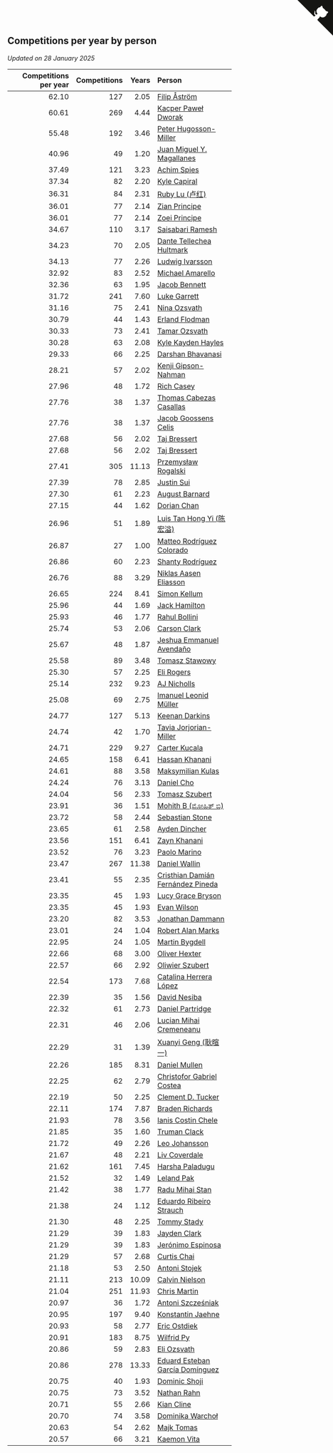 ## Competitions per year by person

*Updated on 28 January 2025*

| Competitions per year | Competitions | Years | Person |
| ---: | ---: | ---: | :--- |
| 62.10 | 127 | 2.05 | [Filip Åström](https://www.worldcubeassociation.org/persons/2023ASTR01) |
| 60.61 | 269 | 4.44 | [Kacper Paweł Dworak](https://www.worldcubeassociation.org/persons/2020DWOR01) |
| 55.48 | 192 | 3.46 | [Peter Hugosson-Miller](https://www.worldcubeassociation.org/persons/2021HUGO01) |
| 40.96 | 49 | 1.20 | [Juan Miguel Y. Magallanes](https://www.worldcubeassociation.org/persons/2023MAGA09) |
| 37.49 | 121 | 3.23 | [Achim Spies](https://www.worldcubeassociation.org/persons/2021SPIE01) |
| 37.34 | 82 | 2.20 | [Kyle Capiral](https://www.worldcubeassociation.org/persons/2022CAPI02) |
| 36.31 | 84 | 2.31 | [Ruby Lu (卢红)](https://www.worldcubeassociation.org/persons/2022LURU01) |
| 36.01 | 77 | 2.14 | [Zian Principe](https://www.worldcubeassociation.org/persons/2022PRIN08) |
| 36.01 | 77 | 2.14 | [Zoei Principe](https://www.worldcubeassociation.org/persons/2022PRIN09) |
| 34.67 | 110 | 3.17 | [Saisabari Ramesh](https://www.worldcubeassociation.org/persons/2021RAME01) |
| 34.23 | 70 | 2.05 | [Dante Tellechea Hultmark](https://www.worldcubeassociation.org/persons/2023HULT01) |
| 34.13 | 77 | 2.26 | [Ludwig Ivarsson](https://www.worldcubeassociation.org/persons/2022IVAR01) |
| 32.92 | 83 | 2.52 | [Michael Amarello](https://www.worldcubeassociation.org/persons/2022AMAR09) |
| 32.36 | 63 | 1.95 | [Jacob Bennett](https://www.worldcubeassociation.org/persons/2023BENN04) |
| 31.72 | 241 | 7.60 | [Luke Garrett](https://www.worldcubeassociation.org/persons/2017GARR05) |
| 31.16 | 75 | 2.41 | [Nina Ozsvath](https://www.worldcubeassociation.org/persons/2022OZSV03) |
| 30.79 | 44 | 1.43 | [Erland Flodman](https://www.worldcubeassociation.org/persons/2023FLOD01) |
| 30.33 | 73 | 2.41 | [Tamar Ozsvath](https://www.worldcubeassociation.org/persons/2022OZSV04) |
| 30.28 | 63 | 2.08 | [Kyle Kayden Hayles](https://www.worldcubeassociation.org/persons/2022HAYL02) |
| 29.33 | 66 | 2.25 | [Darshan Bhavanasi](https://www.worldcubeassociation.org/persons/2022BHAV01) |
| 28.21 | 57 | 2.02 | [Kenji Gipson-Nahman](https://www.worldcubeassociation.org/persons/2023GIPS01) |
| 27.96 | 48 | 1.72 | [Rich Casey](https://www.worldcubeassociation.org/persons/2023CASE06) |
| 27.76 | 38 | 1.37 | [Thomas Cabezas Casallas](https://www.worldcubeassociation.org/persons/2023CASA08) |
| 27.76 | 38 | 1.37 | [Jacob Goossens Celis](https://www.worldcubeassociation.org/persons/2023CELI06) |
| 27.68 | 56 | 2.02 | [Taj Bressert](https://www.worldcubeassociation.org/persons/2023BRES01) |
| 27.68 | 56 | 2.02 | [Taj Bressert](https://www.worldcubeassociation.org/persons/2023BRES01) |
| 27.41 | 305 | 11.13 | [Przemysław Rogalski](https://www.worldcubeassociation.org/persons/2013ROGA02) |
| 27.39 | 78 | 2.85 | [Justin Sui](https://www.worldcubeassociation.org/persons/2022SUIJ01) |
| 27.30 | 61 | 2.23 | [August Barnard](https://www.worldcubeassociation.org/persons/2022BARN21) |
| 27.15 | 44 | 1.62 | [Dorian Chan](https://www.worldcubeassociation.org/persons/2023DORI01) |
| 26.96 | 51 | 1.89 | [Luis Tan Hong Yi (陈宏溢)](https://www.worldcubeassociation.org/persons/2023YILU01) |
| 26.87 | 27 | 1.00 | [Matteo Rodríguez Colorado](https://www.worldcubeassociation.org/persons/2024COLO04) |
| 26.86 | 60 | 2.23 | [Shanty Rodríguez](https://www.worldcubeassociation.org/persons/2022CUBI01) |
| 26.76 | 88 | 3.29 | [Niklas Aasen Eliasson](https://www.worldcubeassociation.org/persons/2021ELIA01) |
| 26.65 | 224 | 8.41 | [Simon Kellum](https://www.worldcubeassociation.org/persons/2016KELL12) |
| 25.96 | 44 | 1.69 | [Jack Hamilton](https://www.worldcubeassociation.org/persons/2023HAMI08) |
| 25.93 | 46 | 1.77 | [Rahul Bollini](https://www.worldcubeassociation.org/persons/2023BOLL01) |
| 25.74 | 53 | 2.06 | [Carson Clark](https://www.worldcubeassociation.org/persons/2023CLAR02) |
| 25.67 | 48 | 1.87 | [Jeshua Emmanuel Avendaño](https://www.worldcubeassociation.org/persons/2023AVEN01) |
| 25.58 | 89 | 3.48 | [Tomasz Stawowy](https://www.worldcubeassociation.org/persons/2021STAW01) |
| 25.30 | 57 | 2.25 | [Eli Rogers](https://www.worldcubeassociation.org/persons/2022ROGE05) |
| 25.14 | 232 | 9.23 | [AJ Nicholls](https://www.worldcubeassociation.org/persons/2015NICH04) |
| 25.08 | 69 | 2.75 | [Imanuel Leonid Müller](https://www.worldcubeassociation.org/persons/2022MULL02) |
| 24.77 | 127 | 5.13 | [Keenan Darkins](https://www.worldcubeassociation.org/persons/2019DARK02) |
| 24.74 | 42 | 1.70 | [Tavia Jorjorian-Miller](https://www.worldcubeassociation.org/persons/2023JORJ01) |
| 24.71 | 229 | 9.27 | [Carter Kucala](https://www.worldcubeassociation.org/persons/2015KUCA01) |
| 24.65 | 158 | 6.41 | [Hassan Khanani](https://www.worldcubeassociation.org/persons/2018KHAN26) |
| 24.61 | 88 | 3.58 | [Maksymilian Kulas](https://www.worldcubeassociation.org/persons/2021KULA02) |
| 24.24 | 76 | 3.13 | [Daniel Cho](https://www.worldcubeassociation.org/persons/2021CHOD01) |
| 24.04 | 56 | 2.33 | [Tomasz Szubert](https://www.worldcubeassociation.org/persons/2022SZUB02) |
| 23.91 | 36 | 1.51 | [Mohith B (ಮೋಹಿತ್ ಬಿ)](https://www.worldcubeassociation.org/persons/2023BMOH01) |
| 23.72 | 58 | 2.44 | [Sebastian Stone](https://www.worldcubeassociation.org/persons/2022STON09) |
| 23.65 | 61 | 2.58 | [Ayden Dincher](https://www.worldcubeassociation.org/persons/2022DINC01) |
| 23.56 | 151 | 6.41 | [Zayn Khanani](https://www.worldcubeassociation.org/persons/2018KHAN28) |
| 23.52 | 76 | 3.23 | [Paolo Marino](https://www.worldcubeassociation.org/persons/2021MARI04) |
| 23.47 | 267 | 11.38 | [Daniel Wallin](https://www.worldcubeassociation.org/persons/2013WALL03) |
| 23.41 | 55 | 2.35 | [Cristhian Damián Fernández Pineda](https://www.worldcubeassociation.org/persons/2022PINE05) |
| 23.35 | 45 | 1.93 | [Lucy Grace Bryson](https://www.worldcubeassociation.org/persons/2023BRYS01) |
| 23.35 | 45 | 1.93 | [Evan Wilson](https://www.worldcubeassociation.org/persons/2023WILS11) |
| 23.20 | 82 | 3.53 | [Jonathan Dammann](https://www.worldcubeassociation.org/persons/2021DAMM01) |
| 23.01 | 24 | 1.04 | [Robert Alan Marks](https://www.worldcubeassociation.org/persons/2024MARK03) |
| 22.95 | 24 | 1.05 | [Martin Bygdell](https://www.worldcubeassociation.org/persons/2024BYGD01) |
| 22.66 | 68 | 3.00 | [Oliver Hexter](https://www.worldcubeassociation.org/persons/2022HEXT01) |
| 22.57 | 66 | 2.92 | [Oliwier Szubert](https://www.worldcubeassociation.org/persons/2022SZUB01) |
| 22.54 | 173 | 7.68 | [Catalina Herrera López](https://www.worldcubeassociation.org/persons/2017LOPE31) |
| 22.39 | 35 | 1.56 | [David Nesiba](https://www.worldcubeassociation.org/persons/2023NESI01) |
| 22.32 | 61 | 2.73 | [Daniel Partridge](https://www.worldcubeassociation.org/persons/2022PART02) |
| 22.31 | 46 | 2.06 | [Lucian Mihai Cremeneanu](https://www.worldcubeassociation.org/persons/2023CREM01) |
| 22.29 | 31 | 1.39 | [Xuanyi Geng (耿暄一)](https://www.worldcubeassociation.org/persons/2023GENG02) |
| 22.26 | 185 | 8.31 | [Daniel Mullen](https://www.worldcubeassociation.org/persons/2016MULL04) |
| 22.25 | 62 | 2.79 | [Christofor Gabriel Costea](https://www.worldcubeassociation.org/persons/2022COST03) |
| 22.19 | 50 | 2.25 | [Clement D. Tucker](https://www.worldcubeassociation.org/persons/2022TUCK09) |
| 22.11 | 174 | 7.87 | [Braden Richards](https://www.worldcubeassociation.org/persons/2017RICH02) |
| 21.93 | 78 | 3.56 | [Ianis Costin Chele](https://www.worldcubeassociation.org/persons/2021CHEL01) |
| 21.85 | 35 | 1.60 | [Truman Clack](https://www.worldcubeassociation.org/persons/2023CLAC02) |
| 21.72 | 49 | 2.26 | [Leo Johansson](https://www.worldcubeassociation.org/persons/2022JOHA08) |
| 21.67 | 48 | 2.21 | [Liv Coverdale](https://www.worldcubeassociation.org/persons/2022COVE02) |
| 21.62 | 161 | 7.45 | [Harsha Paladugu](https://www.worldcubeassociation.org/persons/2017PALA08) |
| 21.52 | 32 | 1.49 | [Leland Pak](https://www.worldcubeassociation.org/persons/2023PAKL02) |
| 21.42 | 38 | 1.77 | [Radu Mihai Stan](https://www.worldcubeassociation.org/persons/2023STAN09) |
| 21.38 | 24 | 1.12 | [Eduardo Ribeiro Strauch](https://www.worldcubeassociation.org/persons/2023STRA33) |
| 21.30 | 48 | 2.25 | [Tommy Stady](https://www.worldcubeassociation.org/persons/2022STAD01) |
| 21.29 | 39 | 1.83 | [Jayden Clark](https://www.worldcubeassociation.org/persons/2023CLAR13) |
| 21.29 | 39 | 1.83 | [Jerónimo Espinosa](https://www.worldcubeassociation.org/persons/2023ESPI07) |
| 21.29 | 57 | 2.68 | [Curtis Chai](https://www.worldcubeassociation.org/persons/2022CHAI02) |
| 21.18 | 53 | 2.50 | [Antoni Stojek](https://www.worldcubeassociation.org/persons/2022STOJ03) |
| 21.11 | 213 | 10.09 | [Calvin Nielson](https://www.worldcubeassociation.org/persons/2014NIEL03) |
| 21.04 | 251 | 11.93 | [Chris Martin](https://www.worldcubeassociation.org/persons/2013MART03) |
| 20.97 | 36 | 1.72 | [Antoni Szcześniak](https://www.worldcubeassociation.org/persons/2023SZCZ04) |
| 20.95 | 197 | 9.40 | [Konstantin Jaehne](https://www.worldcubeassociation.org/persons/2015JAEH01) |
| 20.93 | 58 | 2.77 | [Eric Ostdiek](https://www.worldcubeassociation.org/persons/2022OSTD01) |
| 20.91 | 183 | 8.75 | [Wilfrid Py](https://www.worldcubeassociation.org/persons/2016PYWI01) |
| 20.86 | 59 | 2.83 | [Eli Ozsvath](https://www.worldcubeassociation.org/persons/2022OZSV01) |
| 20.86 | 278 | 13.33 | [Eduard Esteban García Domínguez](https://www.worldcubeassociation.org/persons/2011EDUA01) |
| 20.75 | 40 | 1.93 | [Dominic Shoji](https://www.worldcubeassociation.org/persons/2023SHOJ01) |
| 20.75 | 73 | 3.52 | [Nathan Rahn](https://www.worldcubeassociation.org/persons/2021RAHN01) |
| 20.71 | 55 | 2.66 | [Kian Cline](https://www.worldcubeassociation.org/persons/2022CLIN01) |
| 20.70 | 74 | 3.58 | [Dominika Warchoł](https://www.worldcubeassociation.org/persons/2021WARC01) |
| 20.63 | 54 | 2.62 | [Majk Tomas](https://www.worldcubeassociation.org/persons/2022TOMA05) |
| 20.57 | 66 | 3.21 | [Kaemon Vita](https://www.worldcubeassociation.org/persons/2021VITA01) |


<a href="https://github.com/jonatanklosko/wca_statistics" class="github-corner" aria-label="View source on Github"><svg width="80" height="80" viewBox="0 0 250 250" style="fill:#151513; color:#fff; position: absolute; top: 0; border: 0; right: 0;" aria-hidden="true"><path d="M0,0 L115,115 L130,115 L142,142 L250,250 L250,0 Z"></path><path d="M128.3,109.0 C113.8,99.7 119.0,89.6 119.0,89.6 C122.0,82.7 120.5,78.6 120.5,78.6 C119.2,72.0 123.4,76.3 123.4,76.3 C127.3,80.9 125.5,87.3 125.5,87.3 C122.9,97.6 130.6,101.9 134.4,103.2" fill="currentColor" style="transform-origin: 130px 106px;" class="octo-arm"></path><path d="M115.0,115.0 C114.9,115.1 118.7,116.5 119.8,115.4 L133.7,101.6 C136.9,99.2 139.9,98.4 142.2,98.6 C133.8,88.0 127.5,74.4 143.8,58.0 C148.5,53.4 154.0,51.2 159.7,51.0 C160.3,49.4 163.2,43.6 171.4,40.1 C171.4,40.1 176.1,42.5 178.8,56.2 C183.1,58.6 187.2,61.8 190.9,65.4 C194.5,69.0 197.7,73.2 200.1,77.6 C213.8,80.2 216.3,84.9 216.3,84.9 C212.7,93.1 206.9,96.0 205.4,96.6 C205.1,102.4 203.0,107.8 198.3,112.5 C181.9,128.9 168.3,122.5 157.7,114.1 C157.9,116.9 156.7,120.9 152.7,124.9 L141.0,136.5 C139.8,137.7 141.6,141.9 141.8,141.8 Z" fill="currentColor" class="octo-body"></path></svg></a><style>.github-corner:hover .octo-arm{animation:octocat-wave 560ms ease-in-out}@keyframes octocat-wave{0%,100%{transform:rotate(0)}20%,60%{transform:rotate(-25deg)}40%,80%{transform:rotate(10deg)}}@media (max-width:500px){.github-corner:hover .octo-arm{animation:none}.github-corner .octo-arm{animation:octocat-wave 560ms ease-in-out}}</style>

